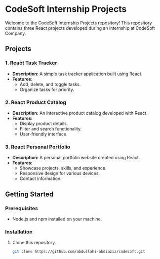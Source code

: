 # CodeSoft Internship Projects

Welcome to the CodeSoft Internship Projects repository! This repository contains three React projects developed during an internship at CodeSoft Company.

## Projects

### 1. React Task Tracker
- **Description:** A simple task tracker application built using React.
- **Features:**
  - Add, delete, and toggle tasks.
  - Organize tasks for priority.

### 2. React Product Catalog
- **Description:** An interactive product catalog developed with React.
- **Features:**
  - Display product details.
  - Filter and search functionality.
  - User-friendly interface.

### 3. React Personal Portfolio
- **Description:** A personal portfolio website created using React.
- **Features:**
  - Showcase projects, skills, and experience.
  - Responsive design for various devices.
  - Contact information.

## Getting Started

### Prerequisites
- Node.js and npm installed on your machine.

### Installation
1. Clone this repository.
   ```bash
   git clone https://github.com/abdullahi-abdiaziz/codesoft.git
